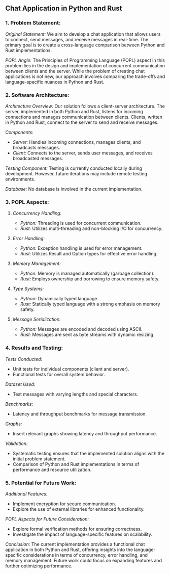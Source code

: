 ## Chat Application in Python and Rust

### 1. Problem Statement:

*Original Statement:*
We aim to develop a chat application that allows users to connect, send messages, and receive messages in real-time. 
The primary goal is to create a cross-language comparison between Python and Rust implementations.

*POPL Angle:*
The Principles of Programming Language (POPL) aspect in this problem lies in the design and implementation of concurrent communication between clients and the server. 
While the problem of creating chat applications is not new, our approach involves comparing the trade-offs and language-specific nuances in Python and Rust.

### 2. Software Architecture:

*Architecture Overview:*
Our solution follows a client-server architecture. The server, implemented in both Python and Rust,
listens for incoming connections and manages communication between clients. Clients, written in Python and Rust, connect to the server to send and receive messages.

*Components:*
- *Server:* Handles incoming connections, manages clients, and broadcasts messages.
- *Client:* Connects to the server, sends user messages, and receives broadcasted messages.

*Testing Component:*
Testing is currently conducted locally during development. However, future iterations may include remote testing environments.

*Database:*
No database is involved in the current implementation.

### 3. POPL Aspects:

1. *Concurrency Handling:*
   - *Python:* Threading is used for concurrent communication.
   - *Rust:* Utilizes multi-threading and non-blocking I/O for concurrency.

2. *Error Handling:*
   - *Python:* Exception handling is used for error management.
   - *Rust:* Utilizes Result and Option types for effective error handling.

3. *Memory Management:*
   - *Python:* Memory is managed automatically (garbage collection).
   - *Rust:* Employs ownership and borrowing to ensure memory safety.

4. *Type Systems:*
   - *Python:* Dynamically typed language.
   - *Rust:* Statically typed language with a strong emphasis on memory safety.

5. *Message Serialization:*
   - *Python:* Messages are encoded and decoded using ASCII.
   - *Rust:* Messages are sent as byte streams with dynamic resizing.

### 4. Results and Testing:

*Tests Conducted:*
- Unit tests for individual components (client and server).
- Functional tests for overall system behavior.

*Dataset Used:*
- Test messages with varying lengths and special characters.

*Benchmarks:*
- Latency and throughput benchmarks for message transmission.

*Graphs:*
- Insert relevant graphs showing latency and throughput performance.

*Validation:*
- Systematic testing ensures that the implemented solution aligns with the initial problem statement.
- Comparison of Python and Rust implementations in terms of performance and resource utilization.

### 5. Potential for Future Work:

*Additional Features:*
- Implement encryption for secure communication.
- Explore the use of external libraries for enhanced functionality.

*POPL Aspects for Future Consideration:*
- Explore formal verification methods for ensuring correctness.
- Investigate the impact of language-specific features on scalability.

*Conclusion:*
The current implementation provides a functional chat application in both Python and Rust, offering insights into the language-specific considerations in terms of concurrency, error handling, and memory management. Future work could focus on expanding features and further optimizing performance.
